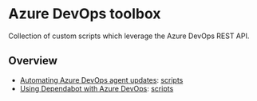 # Azure DevOps toolbox

Collection of custom scripts which leverage the Azure DevOps REST API.

## Overview

- [Automating Azure DevOps agent updates](https://sanderh.dev/automating-Azure-DevOps-agent-updates/): [scripts](./src/agent-updates)
- [Using Dependabot with Azure DevOps](https://sanderh.dev/automating-Azure-DevOps-agent-updates/): [scripts](./src/dependabot)

